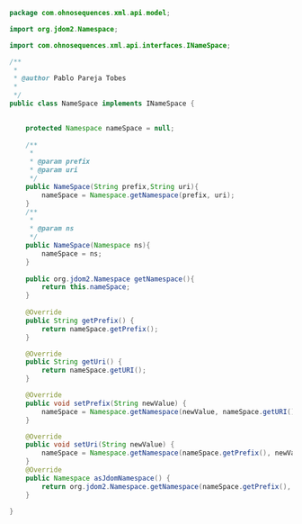 
```java
package com.ohnosequences.xml.api.model;

import org.jdom2.Namespace;

import com.ohnosequences.xml.api.interfaces.INameSpace;

/**
 * 
 * @author Pablo Pareja Tobes 
 *
 */
public class NameSpace implements INameSpace {

	
	protected Namespace nameSpace = null;
	
	/**
	 * 
	 * @param prefix
	 * @param uri
	 */
	public NameSpace(String prefix,String uri){
		nameSpace = Namespace.getNamespace(prefix, uri);
	}
	/**
	 * 
	 * @param ns
	 */
	public NameSpace(Namespace ns){
		nameSpace = ns;
	}
	
	public org.jdom2.Namespace getNamespace(){
		return this.nameSpace;
	}
	
	@Override
	public String getPrefix() {
		return nameSpace.getPrefix();
	}

	@Override
	public String getUri() {
		return nameSpace.getURI();
	}

	@Override
	public void setPrefix(String newValue) {
		nameSpace = Namespace.getNamespace(newValue, nameSpace.getURI());
	}

	@Override
	public void setUri(String newValue) {
		nameSpace = Namespace.getNamespace(nameSpace.getPrefix(), newValue);
	}
	@Override
	public Namespace asJdomNamespace() {
		return org.jdom2.Namespace.getNamespace(nameSpace.getPrefix(), nameSpace.getURI());
	}

}

```




[main/java/com/ohnosequences/BioinfoUtil.java]: ../../../BioinfoUtil.java.md
[main/java/com/ohnosequences/util/BitOperations.java]: ../../../util/BitOperations.java.md
[main/java/com/ohnosequences/util/blast/BlastExporter.java]: ../../../util/blast/BlastExporter.java.md
[main/java/com/ohnosequences/util/blast/BlastSubset.java]: ../../../util/blast/BlastSubset.java.md
[main/java/com/ohnosequences/util/CodonUtil.java]: ../../../util/CodonUtil.java.md
[main/java/com/ohnosequences/util/Entry.java]: ../../../util/Entry.java.md
[main/java/com/ohnosequences/util/Executable.java]: ../../../util/Executable.java.md
[main/java/com/ohnosequences/util/ExecuteFromFile.java]: ../../../util/ExecuteFromFile.java.md
[main/java/com/ohnosequences/util/fasta/FastaSubSeq.java]: ../../../util/fasta/FastaSubSeq.java.md
[main/java/com/ohnosequences/util/fasta/FastaUtil.java]: ../../../util/fasta/FastaUtil.java.md
[main/java/com/ohnosequences/util/fasta/MultifastaSelector.java]: ../../../util/fasta/MultifastaSelector.java.md
[main/java/com/ohnosequences/util/fasta/SearchFastaHeaders.java]: ../../../util/fasta/SearchFastaHeaders.java.md
[main/java/com/ohnosequences/util/fasta/SearchFastaSequence.java]: ../../../util/fasta/SearchFastaSequence.java.md
[main/java/com/ohnosequences/util/file/FileUtil.java]: ../../../util/file/FileUtil.java.md
[main/java/com/ohnosequences/util/file/FnaFileFilter.java]: ../../../util/file/FnaFileFilter.java.md
[main/java/com/ohnosequences/util/file/GenomeFilesParser.java]: ../../../util/file/GenomeFilesParser.java.md
[main/java/com/ohnosequences/util/file/PttFileFilter.java]: ../../../util/file/PttFileFilter.java.md
[main/java/com/ohnosequences/util/file/RntFileFilter.java]: ../../../util/file/RntFileFilter.java.md
[main/java/com/ohnosequences/util/genbank/GBCommon.java]: ../../../util/genbank/GBCommon.java.md
[main/java/com/ohnosequences/util/gephi/GephiExporter.java]: ../../../util/gephi/GephiExporter.java.md
[main/java/com/ohnosequences/util/gephi/GexfToDotExporter.java]: ../../../util/gephi/GexfToDotExporter.java.md
[main/java/com/ohnosequences/util/go/GOExporter.java]: ../../../util/go/GOExporter.java.md
[main/java/com/ohnosequences/util/model/Feature.java]: ../../../util/model/Feature.java.md
[main/java/com/ohnosequences/util/model/Intergenic.java]: ../../../util/model/Intergenic.java.md
[main/java/com/ohnosequences/util/model/PalindromicityResult.java]: ../../../util/model/PalindromicityResult.java.md
[main/java/com/ohnosequences/util/ncbi/TaxonomyLoader.java]: ../../../util/ncbi/TaxonomyLoader.java.md
[main/java/com/ohnosequences/util/oric/OricDataRetriever.java]: ../../../util/oric/OricDataRetriever.java.md
[main/java/com/ohnosequences/util/Pair.java]: ../../../util/Pair.java.md
[main/java/com/ohnosequences/util/pal/PalindromicityAnalyzer.java]: ../../../util/pal/PalindromicityAnalyzer.java.md
[main/java/com/ohnosequences/util/security/MD5.java]: ../../../util/security/MD5.java.md
[main/java/com/ohnosequences/util/seq/SeqUtil.java]: ../../../util/seq/SeqUtil.java.md
[main/java/com/ohnosequences/util/statistics/StatisticalValues.java]: ../../../util/statistics/StatisticalValues.java.md
[main/java/com/ohnosequences/util/uniprot/UniprotProteinRetreiver.java]: ../../../util/uniprot/UniprotProteinRetreiver.java.md
[main/java/com/ohnosequences/xml/api/interfaces/IAttribute.java]: ../interfaces/IAttribute.java.md
[main/java/com/ohnosequences/xml/api/interfaces/IElement.java]: ../interfaces/IElement.java.md
[main/java/com/ohnosequences/xml/api/interfaces/INameSpace.java]: ../interfaces/INameSpace.java.md
[main/java/com/ohnosequences/xml/api/interfaces/IXmlThing.java]: ../interfaces/IXmlThing.java.md
[main/java/com/ohnosequences/xml/api/interfaces/package-info.java]: ../interfaces/package-info.java.md
[main/java/com/ohnosequences/xml/api/model/NameSpace.java]: NameSpace.java.md
[main/java/com/ohnosequences/xml/api/model/package-info.java]: package-info.java.md
[main/java/com/ohnosequences/xml/api/model/XMLAttribute.java]: XMLAttribute.java.md
[main/java/com/ohnosequences/xml/api/model/XMLElement.java]: XMLElement.java.md
[main/java/com/ohnosequences/xml/api/model/XMLElementException.java]: XMLElementException.java.md
[main/java/com/ohnosequences/xml/api/util/XMLUtil.java]: ../util/XMLUtil.java.md
[main/java/com/ohnosequences/xml/model/Annotation.java]: ../../model/Annotation.java.md
[main/java/com/ohnosequences/xml/model/bio4j/Bio4jNodeIndexXML.java]: ../../model/bio4j/Bio4jNodeIndexXML.java.md
[main/java/com/ohnosequences/xml/model/bio4j/Bio4jNodeXML.java]: ../../model/bio4j/Bio4jNodeXML.java.md
[main/java/com/ohnosequences/xml/model/bio4j/Bio4jPropertyXML.java]: ../../model/bio4j/Bio4jPropertyXML.java.md
[main/java/com/ohnosequences/xml/model/bio4j/Bio4jRelationshipIndexXML.java]: ../../model/bio4j/Bio4jRelationshipIndexXML.java.md
[main/java/com/ohnosequences/xml/model/bio4j/Bio4jRelationshipXML.java]: ../../model/bio4j/Bio4jRelationshipXML.java.md
[main/java/com/ohnosequences/xml/model/bio4j/UniprotDataXML.java]: ../../model/bio4j/UniprotDataXML.java.md
[main/java/com/ohnosequences/xml/model/BlastOutput.java]: ../../model/BlastOutput.java.md
[main/java/com/ohnosequences/xml/model/BlastOutputParam.java]: ../../model/BlastOutputParam.java.md
[main/java/com/ohnosequences/xml/model/Codon.java]: ../../model/Codon.java.md
[main/java/com/ohnosequences/xml/model/ContigXML.java]: ../../model/ContigXML.java.md
[main/java/com/ohnosequences/xml/model/cufflinks/CuffLinksElement.java]: ../../model/cufflinks/CuffLinksElement.java.md
[main/java/com/ohnosequences/xml/model/embl/EmblXML.java]: ../../model/embl/EmblXML.java.md
[main/java/com/ohnosequences/xml/model/Frameshift.java]: ../../model/Frameshift.java.md
[main/java/com/ohnosequences/xml/model/Gap.java]: ../../model/Gap.java.md
[main/java/com/ohnosequences/xml/model/gb/GenBankXML.java]: ../../model/gb/GenBankXML.java.md
[main/java/com/ohnosequences/xml/model/genome/feature/Feature.java]: ../../model/genome/feature/Feature.java.md
[main/java/com/ohnosequences/xml/model/genome/feature/Intergenic.java]: ../../model/genome/feature/Intergenic.java.md
[main/java/com/ohnosequences/xml/model/genome/feature/MisRNA.java]: ../../model/genome/feature/MisRNA.java.md
[main/java/com/ohnosequences/xml/model/genome/feature/ORF.java]: ../../model/genome/feature/ORF.java.md
[main/java/com/ohnosequences/xml/model/genome/feature/RNA.java]: ../../model/genome/feature/RNA.java.md
[main/java/com/ohnosequences/xml/model/genome/feature/RRNA.java]: ../../model/genome/feature/RRNA.java.md
[main/java/com/ohnosequences/xml/model/genome/feature/TRNA.java]: ../../model/genome/feature/TRNA.java.md
[main/java/com/ohnosequences/xml/model/genome/GenomeElement.java]: ../../model/genome/GenomeElement.java.md
[main/java/com/ohnosequences/xml/model/gexf/AttributesXML.java]: ../../model/gexf/AttributesXML.java.md
[main/java/com/ohnosequences/xml/model/gexf/AttributeXML.java]: ../../model/gexf/AttributeXML.java.md
[main/java/com/ohnosequences/xml/model/gexf/AttValuesXML.java]: ../../model/gexf/AttValuesXML.java.md
[main/java/com/ohnosequences/xml/model/gexf/AttValueXML.java]: ../../model/gexf/AttValueXML.java.md
[main/java/com/ohnosequences/xml/model/gexf/EdgesXML.java]: ../../model/gexf/EdgesXML.java.md
[main/java/com/ohnosequences/xml/model/gexf/EdgeXML.java]: ../../model/gexf/EdgeXML.java.md
[main/java/com/ohnosequences/xml/model/gexf/GexfXML.java]: ../../model/gexf/GexfXML.java.md
[main/java/com/ohnosequences/xml/model/gexf/GraphXML.java]: ../../model/gexf/GraphXML.java.md
[main/java/com/ohnosequences/xml/model/gexf/NodesXML.java]: ../../model/gexf/NodesXML.java.md
[main/java/com/ohnosequences/xml/model/gexf/NodeXML.java]: ../../model/gexf/NodeXML.java.md
[main/java/com/ohnosequences/xml/model/gexf/SpellsXML.java]: ../../model/gexf/SpellsXML.java.md
[main/java/com/ohnosequences/xml/model/gexf/SpellXML.java]: ../../model/gexf/SpellXML.java.md
[main/java/com/ohnosequences/xml/model/gexf/viz/VizColorXML.java]: ../../model/gexf/viz/VizColorXML.java.md
[main/java/com/ohnosequences/xml/model/gexf/viz/VizPositionXML.java]: ../../model/gexf/viz/VizPositionXML.java.md
[main/java/com/ohnosequences/xml/model/gexf/viz/VizSizeXML.java]: ../../model/gexf/viz/VizSizeXML.java.md
[main/java/com/ohnosequences/xml/model/go/GoAnnotationXML.java]: ../../model/go/GoAnnotationXML.java.md
[main/java/com/ohnosequences/xml/model/go/GOSlimXML.java]: ../../model/go/GOSlimXML.java.md
[main/java/com/ohnosequences/xml/model/go/GoTermXML.java]: ../../model/go/GoTermXML.java.md
[main/java/com/ohnosequences/xml/model/go/SlimSetXML.java]: ../../model/go/SlimSetXML.java.md
[main/java/com/ohnosequences/xml/model/graphml/DataXML.java]: ../../model/graphml/DataXML.java.md
[main/java/com/ohnosequences/xml/model/graphml/EdgeXML.java]: ../../model/graphml/EdgeXML.java.md
[main/java/com/ohnosequences/xml/model/graphml/GraphmlXML.java]: ../../model/graphml/GraphmlXML.java.md
[main/java/com/ohnosequences/xml/model/graphml/GraphXML.java]: ../../model/graphml/GraphXML.java.md
[main/java/com/ohnosequences/xml/model/graphml/KeyXML.java]: ../../model/graphml/KeyXML.java.md
[main/java/com/ohnosequences/xml/model/graphml/NodeXML.java]: ../../model/graphml/NodeXML.java.md
[main/java/com/ohnosequences/xml/model/Hit.java]: ../../model/Hit.java.md
[main/java/com/ohnosequences/xml/model/Hsp.java]: ../../model/Hsp.java.md
[main/java/com/ohnosequences/xml/model/HspSet.java]: ../../model/HspSet.java.md
[main/java/com/ohnosequences/xml/model/Iteration.java]: ../../model/Iteration.java.md
[main/java/com/ohnosequences/xml/model/logs/LogRecordXML.java]: ../../model/logs/LogRecordXML.java.md
[main/java/com/ohnosequences/xml/model/metagenomics/ReadResultXML.java]: ../../model/metagenomics/ReadResultXML.java.md
[main/java/com/ohnosequences/xml/model/metagenomics/ReadXML.java]: ../../model/metagenomics/ReadXML.java.md
[main/java/com/ohnosequences/xml/model/metagenomics/SampleXML.java]: ../../model/metagenomics/SampleXML.java.md
[main/java/com/ohnosequences/xml/model/MetagenomicsDataXML.java]: ../../model/MetagenomicsDataXML.java.md
[main/java/com/ohnosequences/xml/model/mg7/MG7DataXML.java]: ../../model/mg7/MG7DataXML.java.md
[main/java/com/ohnosequences/xml/model/mg7/ReadResultXML.java]: ../../model/mg7/ReadResultXML.java.md
[main/java/com/ohnosequences/xml/model/mg7/SampleXML.java]: ../../model/mg7/SampleXML.java.md
[main/java/com/ohnosequences/xml/model/ncbi/NCBITaxonomyNodeXML.java]: ../../model/ncbi/NCBITaxonomyNodeXML.java.md
[main/java/com/ohnosequences/xml/model/oric/Oric.java]: ../../model/oric/Oric.java.md
[main/java/com/ohnosequences/xml/model/Overlap.java]: ../../model/Overlap.java.md
[main/java/com/ohnosequences/xml/model/pal/PalindromicityResultXML.java]: ../../model/pal/PalindromicityResultXML.java.md
[main/java/com/ohnosequences/xml/model/pg/Primer.java]: ../../model/pg/Primer.java.md
[main/java/com/ohnosequences/xml/model/PredictedGene.java]: ../../model/PredictedGene.java.md
[main/java/com/ohnosequences/xml/model/PredictedGenes.java]: ../../model/PredictedGenes.java.md
[main/java/com/ohnosequences/xml/model/PredictedRna.java]: ../../model/PredictedRna.java.md
[main/java/com/ohnosequences/xml/model/PredictedRnas.java]: ../../model/PredictedRnas.java.md
[main/java/com/ohnosequences/xml/model/uniprot/ArticleXML.java]: ../../model/uniprot/ArticleXML.java.md
[main/java/com/ohnosequences/xml/model/uniprot/CommentXML.java]: ../../model/uniprot/CommentXML.java.md
[main/java/com/ohnosequences/xml/model/uniprot/FeatureXML.java]: ../../model/uniprot/FeatureXML.java.md
[main/java/com/ohnosequences/xml/model/uniprot/InterproXML.java]: ../../model/uniprot/InterproXML.java.md
[main/java/com/ohnosequences/xml/model/uniprot/IsoformXML.java]: ../../model/uniprot/IsoformXML.java.md
[main/java/com/ohnosequences/xml/model/uniprot/KeywordXML.java]: ../../model/uniprot/KeywordXML.java.md
[main/java/com/ohnosequences/xml/model/uniprot/ProteinXML.java]: ../../model/uniprot/ProteinXML.java.md
[main/java/com/ohnosequences/xml/model/uniprot/SubcellularLocationXML.java]: ../../model/uniprot/SubcellularLocationXML.java.md
[main/java/com/ohnosequences/xml/model/util/Argument.java]: ../../model/util/Argument.java.md
[main/java/com/ohnosequences/xml/model/util/Arguments.java]: ../../model/util/Arguments.java.md
[main/java/com/ohnosequences/xml/model/util/Error.java]: ../../model/util/Error.java.md
[main/java/com/ohnosequences/xml/model/util/Execution.java]: ../../model/util/Execution.java.md
[main/java/com/ohnosequences/xml/model/util/FlexXMLWrapperClassCreator.java]: ../../model/util/FlexXMLWrapperClassCreator.java.md
[main/java/com/ohnosequences/xml/model/util/ScheduledExecutions.java]: ../../model/util/ScheduledExecutions.java.md
[main/java/com/ohnosequences/xml/model/util/XMLWrapperClass.java]: ../../model/util/XMLWrapperClass.java.md
[main/java/com/ohnosequences/xml/model/util/XMLWrapperClassCreator.java]: ../../model/util/XMLWrapperClassCreator.java.md
[main/java/com/ohnosequences/xml/model/wip/Region.java]: ../../model/wip/Region.java.md
[main/java/com/ohnosequences/xml/model/wip/WipPosition.java]: ../../model/wip/WipPosition.java.md
[main/java/com/ohnosequences/xml/model/wip/WipResult.java]: ../../model/wip/WipResult.java.md